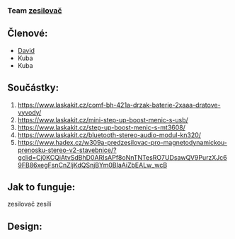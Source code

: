 ### Team [zesilovač](zesilovac.md)

## Členové:
 - [David](https://github.com/davsla12)
 - Kuba 
 - Kuba

## Součástky: 
1. https://www.laskakit.cz/comf-bh-421a-drzak-baterie-2xaaa-dratove-vyvody/
2. https://www.laskakit.cz/mini-step-up-boost-menic-s-usb/
3. https://www.laskakit.cz/step-up-boost-menic-s-mt3608/
4. https://www.laskakit.cz/bluetooth-stereo-audio-modul-kn320/
5. https://www.hadex.cz/w309a-predzesilovac-pro-magnetodynamickou-prenosku-stereo-v2-stavebnice/?gclid=Cj0KCQiAtvSdBhD0ARIsAPf8oNnTNTesRO7UDsawQV9PurzXJc69FB86xegFsnCnZljKdQSnjBYm0BIaAiZbEALw_wcB

## Jak to funguje:

zesilovač zesílí 


## Design:
